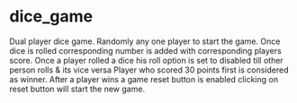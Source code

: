 # dice_game

Dual player dice game.
Randomly any one player to start the game. Once dice is rolled corresponding number is added with corresponding players score.
Once a player rolled a dice his roll option is set to disabled till other person rolls & its vice versa
Player who scored 30 points first is considered as winner. After a player wins a game reset button is enabled clicking on reset button will start the new game.
